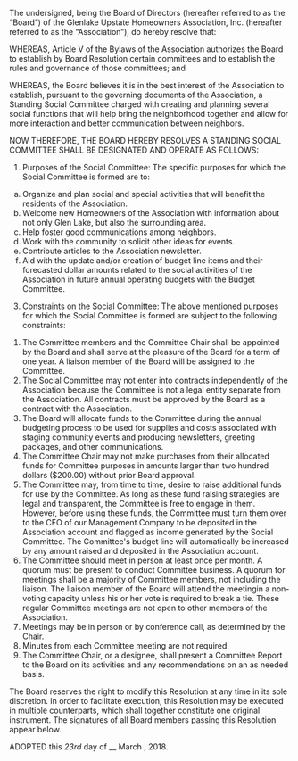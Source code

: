 The undersigned, being the Board of Directors (hereafter referred to as the “Board”) of the Glenlake Upstate Homeowners Association, Inc. (hereafter referred to as the “Association”), do hereby resolve that:

WHEREAS, Article V of the Bylaws of the Association authorizes the Board to establish by Board Resolution certain committees and to establish the rules and governance of those committees; and

WHEREAS, the Board believes it is in the best interest of the Association to establish, pursuant to the governing documents of the Association, a Standing Social Committee charged with creating and planning several social functions that will help bring the neighborhood together and allow for
more interaction and better communication between neighbors.

NOW THEREFORE, THE BOARD HEREBY RESOLVES A STANDING SOCIAL COMMITTEE SHALL BE DESIGNATED AND OPERATE AS FOLLOWS:

1. Purposes of the Social Committee: The specific purposes for which the Social Committee is formed are to:
<ol type ="a">
  <li>Organize and plan social and special activities that will benefit the residents of the Association.</li>
  <li>Welcome new Homeowners of the Association with information about not only Glen Lake, but also the surrounding area.</li>
  <li>Help foster good communications among neighbors.</li>
  <li>Work with the community to solicit other ideas for events.</li>
  <li>Contribute articles to the Association newsletter.</li>
  <li>Aid with the update and/or creation of budget line items and their forecasted dollar amounts related to the social activities of the Association in future annual operating budgets with the Budget Committee.</li>
</ol>

3. Constraints on the Social Committee: The above mentioned purposes for which the Social Committee is formed are subject to the following constraints:
<ol>
  <li>The Committee members and the Committee Chair shall be appointed by the Board and shall serve at the pleasure of the Board for a term of one year. A liaison member of the Board will be assigned to the Committee.</li>
  <li>The Social Committee may not enter into contracts independently of the Association because the Committee is not a legal entity separate from the Association. All contracts must be approved by the Board as a contract with the Association.</li>
  <li>The Board will allocate funds to the Committee during the annual budgeting process to be used for supplies and costs associated with staging community events and producing newsletters, greeting packages, and other communications.</li>
  <li>The Committee Chair may not make purchases from their allocated funds for Committee purposes in amounts larger than two hundred dollars ($200.00) without prior Board approval.</li>
  <li>The Committee may, from time to time, desire to raise additional funds for use by the Committee. As long as these fund raising strategies are legal and transparent, the Committee is free to engage in them. However, before using these funds, the Committee must turn them over to the CFO of our Management Company to be deposited in the Association account and flagged as income generated by the Social Committee. The Committee's budget line will automatically be increased by any amount raised and deposited in the Association account.</li>
  <li>The Committee should meet in person at least once per month. A quorum must be present to conduct Committee business. A quorum for meetings shall be a majority of Committee members, not including the liaison. The liaison member of the Board will attend the meetingin a non-voting capacity unless his or her vote is required to break a tie. These regular Committee meetings are not open to other members of the Association. </li>
  <li>Meetings may be in person or by conference call, as determined by the Chair.</li>
  <li>Minutes from each Committee meeting are not required.</li>
  <li>The Committee Chair, or a designee, shall present a Committee Report to the Board on its activities and any recommendations on an as needed basis.</li>
</ol>

The Board reserves the right to modify this Resolution at any time in its sole discretion. In order to facilitate execution, this Resolution may be executed in multiple counterparts, which shall together constitute one original instrument. The signatures of all Board members passing this Resolution appear below.

ADOPTED this _23rd_ day of __ March , 2018.
